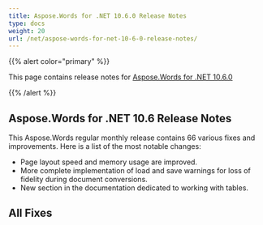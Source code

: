 ```yaml
---
title: Aspose.Words for .NET 10.6.0 Release Notes
type: docs
weight: 20
url: /net/aspose-words-for-net-10-6-0-release-notes/
---
```


{{% alert color="primary" %}} 

This page contains release notes for [Aspose.Words for .NET 10.6.0](http://www.aspose.com/downloads/words/net/new-releases/aspose.words-for-.net-10.6.0/)

{{% /alert %}} 
## **Aspose.Words for .NET 10.6 Release Notes**
This Aspose.Words regular monthly release contains 66 various fixes and improvements. Here is a list of the most notable changes:

- Page layout speed and memory usage are improved.
- More complete implementation of load and save warnings for loss of fidelity during document conversions.
- New section in the documentation dedicated to working with tables.


## **All Fixes**
